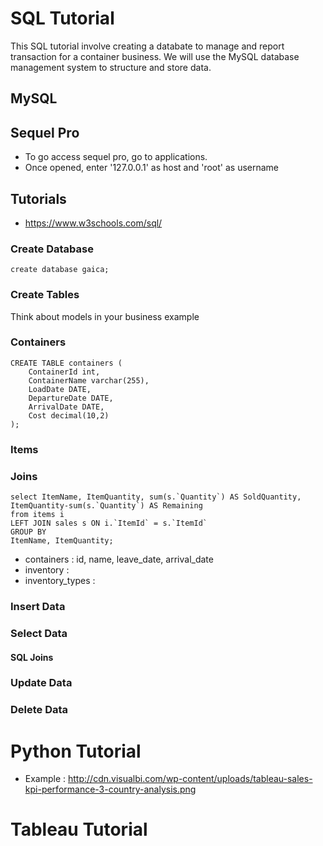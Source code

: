 # SQL Tutorial

This SQL tutorial involve creating a databate to manage and report transaction for a container business. We will use the MySQL database management system to structure and store data.

## MySQL 

## Sequel Pro

- To go access sequel pro, go to applications.
- Once opened, enter '127.0.0.1' as host and 'root' as username

## Tutorials

- https://www.w3schools.com/sql/

### Create Database 

```create database gaica;```

### Create Tables 

Think about models in your business example 

### Containers
```
CREATE TABLE containers (
    ContainerId int,
    ContainerName varchar(255),
    LoadDate DATE,
    DepartureDate DATE,
    ArrivalDate DATE,
    Cost decimal(10,2)
);
```

### Items

### Joins

```
select ItemName, ItemQuantity, sum(s.`Quantity`) AS SoldQuantity, ItemQuantity-sum(s.`Quantity`) AS Remaining
from items i
LEFT JOIN sales s ON i.`ItemId` = s.`ItemId` 
GROUP BY 
ItemName, ItemQuantity;
```

- containers : id, name, leave_date, arrival_date
- inventory : 
- inventory_types : 

### Insert Data

### Select Data

#### SQL Joins

### Update Data

### Delete Data

# Python Tutorial

- Example : http://cdn.visualbi.com/wp-content/uploads/tableau-sales-kpi-performance-3-country-analysis.png

# Tableau Tutorial 

